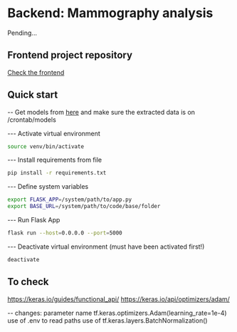 # Backend: Mammography analysis
Pending...

## Frontend project repository
[Check the frontend](https://github.com/lucasca95/uofl-mammography-frontend)

## Quick start

-- Get models from [here](https://terabox.com/s/1FxeNSQwMbvFlf5rIuCxzcQ) and make sure the extracted data is on /crontab/models

--- Activate virtual environment
```bash
source venv/bin/activate
```

--- Install requirements from file
```bash
pip install -r requirements.txt
```
--- Define system variables
```bash
export FLASK_APP=/system/path/to/app.py
export BASE_URL=/system/path/to/code/base/folder
```

--- Run Flask App
```bash
flask run --host=0.0.0.0 --port=5000
```

--- Deactivate virtual environment (must have been activated first!)
```bash
deactivate
```



## To check
https://keras.io/guides/functional_api/
https://keras.io/api/optimizers/adam/

-- changes: 
    parameter name tf.keras.optimizers.Adam(learning_rate=1e-4)
    use of .env to read paths
    use of tf.keras.layers.BatchNormalization()
